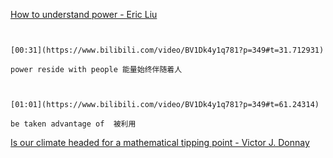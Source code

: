 [How to understand power - Eric Liu](https://www.bilibili.com/video/BV1Dk4y1q781?p=349)


```ad-note


[00:31](https://www.bilibili.com/video/BV1Dk4y1q781?p=349#t=31.712931)

power reside with people 能量始终伴随着人

```

```ad-note


[01:01](https://www.bilibili.com/video/BV1Dk4y1q781?p=349#t=61.24314)

be taken advantage of  被利用

```

[Is our climate headed for a mathematical tipping point - Victor J. Donnay](https://www.bilibili.com/video/BV1Dk4y1q781?p=350)


